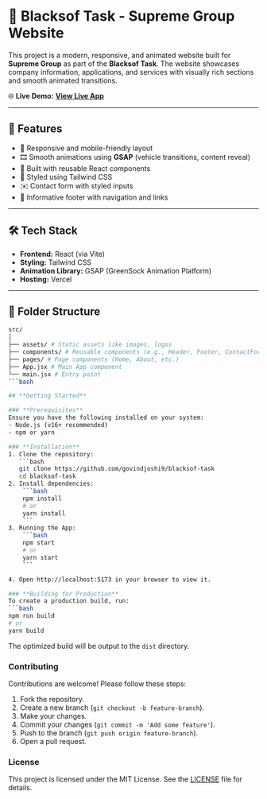 # 🚀 Blacksof Task - Supreme Group Website

This project is a modern, responsive, and animated website built for **Supreme Group** as part of the **Blacksof Task**. The website showcases company information, applications, and services with visually rich sections and smooth animated transitions.

🌐 **Live Demo:** [**View Live App**](https://blacksof-task-tau.vercel.app/)

---

## 📌 Features

- 🌈 Responsive and mobile-friendly layout
- 🎞️ Smooth animations using **GSAP** (vehicle transitions, content reveal)
- 🧩 Built with reusable React components
- 🎨 Styled using Tailwind CSS
- ✉️ Contact form with styled inputs
- 🦶 Informative footer with navigation and links

---


## 🛠️ Tech Stack

- **Frontend:** React (via Vite)
- **Styling:** Tailwind CSS
- **Animation Library:** GSAP (GreenSock Animation Platform)
- **Hosting:** Vercel

---

## 📁 Folder Structure
```bash
src/
│
├── assets/ # Static assets like images, logos
├── components/ # Reusable components (e.g., Header, Footer, ContactForm)
├── pages/ # Page components (Home, About, etc.)
├── App.jsx # Main App component
└── main.jsx # Entry point
```bash

## **Getting Started**

### **Prerequisites**
Ensure you have the following installed on your system:
- Node.js (v16+ recommended)
- npm or yarn

### **Installation**
1. Clone the repository:
   ```bash
   git clone https://github.com/govindjoshi9/blacksof-task
   cd blacksof-task
2. Install dependencies:
    ```bash
    npm install
    # or
    yarn install
    ```
3. Running the App:
    ```bash
    npm start
    # or
    yarn start
    ```

4. Open http://localhost:5173 in your browser to view it.

### **Building for Production**
To create a production build, run:
```bash
npm run build
# or
yarn build
```
The optimized build will be output to the `dist` directory.

### **Contributing**
Contributions are welcome! Please follow these steps:
1. Fork the repository.
2. Create a new branch (`git checkout -b feature-branch`).
3. Make your changes.
4. Commit your changes (`git commit -m 'Add some feature'`).
5. Push to the branch (`git push origin feature-branch`).
6. Open a pull request.

### **License**
This project is licensed under the MIT License. See the [LICENSE](LICENSE) file for details.

